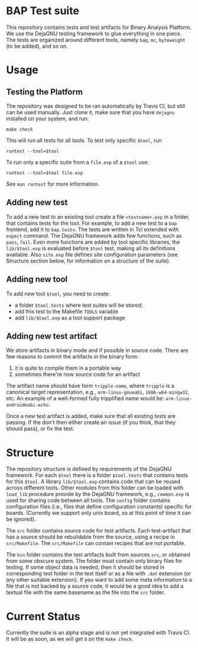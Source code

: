 BAP Test suite
==============

This repository contains tests and test artifacts for Binary Analysis
Platform. We use the DejaGNU testing framework to glue everything in one
piece. The tests are organized around different tools, namely `bap`,
`mc`, `byteweight` (to be added), and so on.

Usage
=====

Testing the Platform
--------------------

The repository was designed to be ran automatically by Travis CI, but
still can be used manually. Just clone it, make sure that you have
`dejagnu` installed on your system, and run:

```
make check
```

This will run all tests for all tools. To test only specific `$tool`, run

```
runtest --tool=$tool
```

To run only a specific suite from a `file.exp` of a `$tool` use:

```
runtest --tool=$tool file.exp
```

See `man runtest` for more information.


Adding new test
---------------

To add a new test to an existing tool create a file `<testname>.exp`
in a folder, that contains tests for the tool. For example, to add a
new test to a `bap` frontend, add it to `bap.tests`. The tests are
written in Tcl extended with `expect` command. The DejaGNU framework
adds few functions, such as `pass`, `fail`. Even more functions are
added by tool specific libraries, the `lib/$tool.exp` is evaluated
before `$tool` test, making all its definitions available. Also
`site.exp` file defines site configuration parameters (see Structure
section below, for information on a structure of the suite).

Adding new tool
---------------

To add new tool `$tool`, you need to create:
- a folder `$tool.tests` where test suites will be stored;
- add this test to the Makefile `TOOLS` variable
- add `lib/$tool.exp` as a tool support package


Adding new test artifact
------------------------

We store artifacts in binary mode and if possible in source
code. There are few reasons to commit the artifacts in the binary
form:

1. it is quite to compile them in a portable way
2. sometimes there're now source code for an artifact

The artifact name should have form `tripple-name`, where `tripple` is
a canonical target representation, e.g., `arm-linux-gnueabi`,
`i686-w64-mingw32`, etc. An example of a well-formed fully tripplified
name would be: `arm-linux-androideabi-echo`.

Once a new test artifact is added, make sure that all existing tests
are passing. If the don't then either create an issue (if you think,
that they should pass), or fix the test.

Structure
=========

The repository structure is defined by requirements of the DejaGNU
framework. For each `$tool` there is a folder `$tool.tests` that
contains tests for this `$tool`. A library `lib/$tool.exp` contains
code that can be reused across different tools. Other modules from
this folder can be loaded with `load_lib` procedure provide by the
DejaGNU framework, e.g., `common.exp` is used for sharing code between
all tools. The `config` folder contains configuration files (i.e.,
files that define configuration constants) specific for
boards. (Currently we support only unix board, so at this point of
time it can be ignored).

The `src` folder contains source code for test artifacts. Each
test-artifact that has a source should be rebuildable from the source,
using a recipe in `src/Makefile`. The `src/Makefile` can contain
recipes that are not portable.

The `bin` folder contains the test artifacts built from sources `src`,
or obtained from some obscure system. The folder must contain only
binary files for testing. If some object data is needed, then it
should be stored in corresponding test folder in the test itself or as
a file with `.dat` extension (or any other suitable extension). If you
want to add some meta information to a file that is not backed by a
source code, it would be a good idea to add a textual file with the
same basename as the file into the `src` folder.


Current Status
==============

Currently the suite is an alpha stage and is not yet integrated with
Travis CI. It will be as soon, as we will get `0` on the `make check`.
